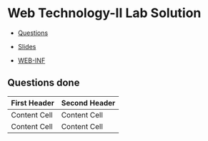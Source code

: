 # Web Technology-II Lab Solution

- [Questions](https://drive.google.com/file/d/1kQvB8GM_OjnZbUZ1Gs0J9LxBVMJDF1rH/view?usp=sharing)

- [Slides](https://drive.google.com/open?id=1ybJZIkgHW61mTfzj_7dNyNsGpQwaFV4F)

- [WEB-INF](https://github.com/AmbujaAK/practice/tree/master/web-inf)

## Questions done
| First Header  | Second Header |
| ------------- | ------------- |
| Content Cell  | Content Cell  |
| Content Cell  | Content Cell  |
